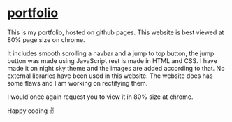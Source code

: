 # <a href="https://shinigami1908.github.io/"> portfolio </a>
This is my portfolio, hosted on github pages. This website is best viewed at 80% page size on chrome.

It includes smooth scrolling a navbar and a jump to top button, the jump button was made using JavaScript rest is made in HTML and CSS. I have made it on night sky theme and the images are added according to that. No external libraries have been used in this website. The website does has some flaws and I am working on rectifying them.

I would once again request you to view it in 80% size at chrome.

Happy coding ✌
